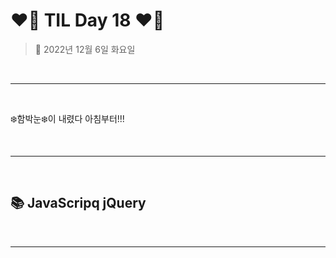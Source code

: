 # ❤️‍🔥 TIL Day 18 ❤️‍🔥

> 📆 2022년 12월 6일 화요일

<br>

---

<br>

❄️함박눈❄️이 내렸다 아침부터!!!

<br>

---

<br>

## 📚 JavaScripq jQuery

<br>

---

<br>

<!-- END -->
